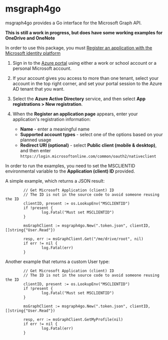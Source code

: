 # msgraph4go

msgraph4go provides a Go interface for the Microsoft Graph API.

**This is still a work in progress, but does have some working examples for OneDrive and OneNote**

In order to use this package, you must
[Register an application with the Microsoft identity platform](https://docs.microsoft.com/en-us/graph/auth-register-app-v2)

1. Sign in to the [Azure portal](https://portal.azure.com/) using either a work or school account
or a personal Microsoft account.

2. If your account gives you access to more than one tenant,
select your account in the top right corner,
and set your portal session to the Azure AD tenant that you want.

3. Select the **Azure Active Directory** service,
and then select **App registrations > New registration**.

4. When the **Register an application page** appears, enter your application's registration information:

    - **Name** - enter a meaningful name
    - **Supported account types** - select one of the options based on your planned usage
    - **Redirect URI (optional)** - select **Public client (mobile & desktop)**, and then enter `https://login.microsoftonline.com/common/oauth2/nativeclient`

In order to run the examples, you need to set the MSCLIENTID environmental variable to the **Application (client) ID** provided.

A simple example, which returns a JSON result:
```
        // Get Microsoft Application (client) ID
        // The ID is not in the source code to avoid someone reusing the ID
        clientID, present := os.LookupEnv("MSCLIENTID")
        if !present {
                log.Fatal("Must set MSCLIENTID")
        }

        msGraphClient := msgraph4go.New(".token.json", clientID, []string{"User.Read"})

        resp, err := msGraphClient.Get("/me/drive/root", nil)
        if err != nil {
                log.Fatal(err)
        }

```

Another example that returns a custom User type:
```
        // Get Microsoft Application (client) ID
        // The ID is not in the source code to avoid someone reusing the ID
        clientID, present := os.LookupEnv("MSCLIENTID")
        if !present {
                log.Fatal("Must set MSCLIENTID")
        }

        msGraphClient := msgraph4go.New(".token.json", clientID, []string{"User.Read"})

        resp, err := msGraphClient.GetMyProfile(nil)
        if err != nil {
                log.Fatal(err)
        }

```
